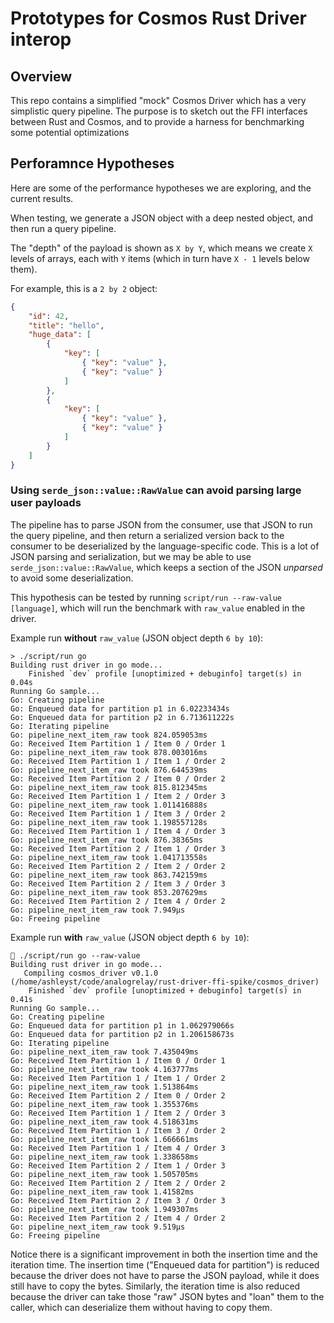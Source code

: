 # Prototypes for Cosmos Rust Driver interop

## Overview

This repo contains a simplified "mock" Cosmos Driver which has a very simplistic query pipeline.
The purpose is to sketch out the FFI interfaces between Rust and Cosmos, and to provide a
harness for benchmarking some potential optimizations

## Perforamnce Hypotheses

Here are some of the performance hypotheses we are exploring, and the current results.

When testing, we generate a JSON object with a deep nested object, and then run a query pipeline.

The "depth" of the payload is shown as `X by Y`, which means we create `X` levels of arrays, each with `Y` items (which in turn have `X - 1` levels below them).

For example, this is a `2 by 2` object:

```json
{
    "id": 42,
    "title": "hello",
    "huge_data": [
        {
            "key": [ 
                { "key": "value" }, 
                { "key": "value" } 
            ]
        },
        {
            "key": [ 
                { "key": "value" }, 
                { "key": "value" } 
            ]
        }
    ]
}
```

### Using `serde_json::value::RawValue` can avoid parsing large user payloads

The pipeline has to parse JSON from the consumer, use that JSON to run the query pipeline, and then return a serialized version back to the consumer to be deserialized by the language-specific code.
This is a lot of JSON parsing and serialization, but we may be able to use `serde_json::value::RawValue`, which keeps a section of the JSON _unparsed_ to avoid some deserialization.

This hypothesis can be tested by running `script/run --raw-value [language]`, which will run the benchmark with `raw_value` enabled in the driver.

Example run **without** `raw_value` (JSON object depth `6 by 10`):

```
> ./script/run go
Building rust driver in go mode...
    Finished `dev` profile [unoptimized + debuginfo] target(s) in 0.04s
Running Go sample...
Go: Creating pipeline
Go: Enqueued data for partition p1 in 6.02233434s
Go: Enqueued data for partition p2 in 6.713611222s
Go: Iterating pipeline
Go: pipeline_next_item_raw took 824.059053ms
Go: Received Item Partition 1 / Item 0 / Order 1
Go: pipeline_next_item_raw took 878.003016ms
Go: Received Item Partition 1 / Item 1 / Order 2
Go: pipeline_next_item_raw took 876.644539ms
Go: Received Item Partition 2 / Item 0 / Order 2
Go: pipeline_next_item_raw took 815.812345ms
Go: Received Item Partition 1 / Item 2 / Order 3
Go: pipeline_next_item_raw took 1.011416888s
Go: Received Item Partition 1 / Item 3 / Order 2
Go: pipeline_next_item_raw took 1.198557128s
Go: Received Item Partition 1 / Item 4 / Order 3
Go: pipeline_next_item_raw took 876.38365ms
Go: Received Item Partition 2 / Item 1 / Order 3
Go: pipeline_next_item_raw took 1.041713558s
Go: Received Item Partition 2 / Item 2 / Order 2
Go: pipeline_next_item_raw took 863.742159ms
Go: Received Item Partition 2 / Item 3 / Order 3
Go: pipeline_next_item_raw took 853.207629ms
Go: Received Item Partition 2 / Item 4 / Order 2
Go: pipeline_next_item_raw took 7.949µs
Go: Freeing pipeline
```

Example run **with** `raw_value` (JSON object depth `6 by 10`):

```
 ./script/run go --raw-value
Building rust driver in go mode...
   Compiling cosmos_driver v0.1.0 (/home/ashleyst/code/analogrelay/rust-driver-ffi-spike/cosmos_driver)
    Finished `dev` profile [unoptimized + debuginfo] target(s) in 0.41s
Running Go sample...
Go: Creating pipeline
Go: Enqueued data for partition p1 in 1.062979066s
Go: Enqueued data for partition p2 in 1.206158673s
Go: Iterating pipeline
Go: pipeline_next_item_raw took 7.435049ms
Go: Received Item Partition 1 / Item 0 / Order 1
Go: pipeline_next_item_raw took 4.163777ms
Go: Received Item Partition 1 / Item 1 / Order 2
Go: pipeline_next_item_raw took 1.513864ms
Go: Received Item Partition 2 / Item 0 / Order 2
Go: pipeline_next_item_raw took 1.355376ms
Go: Received Item Partition 1 / Item 2 / Order 3
Go: pipeline_next_item_raw took 4.518631ms
Go: Received Item Partition 1 / Item 3 / Order 2
Go: pipeline_next_item_raw took 1.666661ms
Go: Received Item Partition 1 / Item 4 / Order 3
Go: pipeline_next_item_raw took 1.338658ms
Go: Received Item Partition 2 / Item 1 / Order 3
Go: pipeline_next_item_raw took 1.505705ms
Go: Received Item Partition 2 / Item 2 / Order 2
Go: pipeline_next_item_raw took 1.41582ms
Go: Received Item Partition 2 / Item 3 / Order 3
Go: pipeline_next_item_raw took 1.949307ms
Go: Received Item Partition 2 / Item 4 / Order 2
Go: pipeline_next_item_raw took 9.519µs
Go: Freeing pipeline
```

Notice there is a significant improvement in both the insertion time and the iteration time.
The insertion time ("Enqueued data for partition") is reduced because the driver does not have to parse the JSON payload, while it does still have to copy the bytes.
Similarly, the iteration time is also reduced because the driver can take those "raw" JSON bytes and "loan" them to the caller, which can deserialize them without having to copy them.